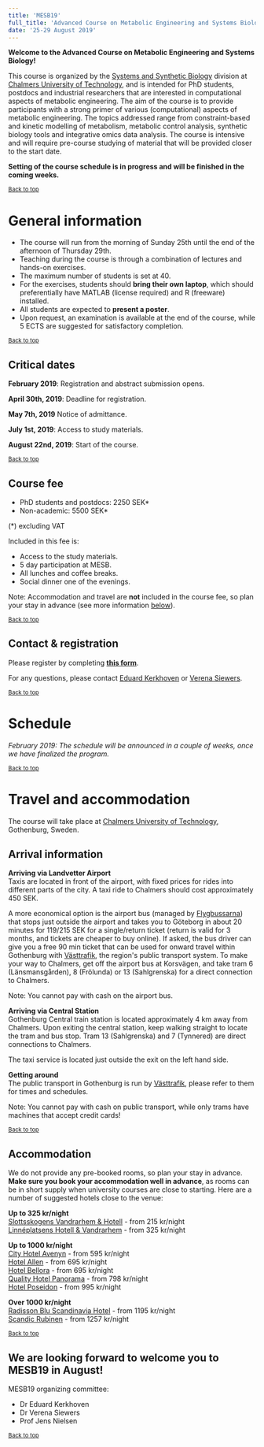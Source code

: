 ```yaml
---
title: 'MESB19'
full_title: 'Advanced Course on Metabolic Engineering and Systems Biology'
date: '25-29 August 2019'
---
```


**Welcome to the Advanced Course on Metabolic Engineering and Systems Biology!**

This course is organized by the [Systems and Synthetic Biology](http://sysbio.se) division at [Chalmers University of Technology](https://www.chalmers.se/en/departments/bio/Pages/default.aspx), and is intended for PhD students, postdocs and industrial researchers that are interested in computational aspects of metabolic engineering. The aim of the course is to provide participants with a strong primer of various (computational) aspects of metabolic engineering. The topics addressed range from constraint-based and kinetic modelling of metabolism, metabolic control analysis, synthetic biology tools and integrative omics data analysis. The course is intensive and will require pre-course studying of material that will be provided closer to the start date.

**Setting of the course schedule is in progress and will be finished in the coming weeks.**
 
<small><a class="button" href="#">Back to top</a></small>  

# General information

* The course will run from the morning of Sunday 25th until the end of the afternoon of Thursday 29th.  
* Teaching during the course is through a combination of lectures and hands-on exercises.  
* The maximum number of students is set at 40.  
* For the exercises, students should **bring their own laptop**, which should preferentially have MATLAB (license required) and R (freeware) installed.
* All students are expected to **present a poster**.  
* Upon request, an examination is available at the end of the course, while 5 ECTS are suggested for satisfactory completion.

<small><a class="button" href="#">Back to top</a></small>  

## Critical dates

**February 2019**: Registration and abstract submission opens.

**April 30th, 2019**: Deadline for registration.

**May 7th, 2019** Notice of admittance.

**July 1st, 2019**: Access to study materials.

**August 22nd, 2019**: Start of the course.

<small><a class="button" href="#">Back to top</a></small>  

## Course fee

* PhD students and postdocs: 2250 SEK*
* Non-academic: 5500 SEK*

(*) excluding VAT

Included in this fee is:

* Access to the study materials.  
* 5 day participation at MESB.  
* All lunches and coffee breaks.  
* Social dinner one of the evenings.  

Note: Accommodation and travel are **not** included in the course fee, so plan your stay in advance (see more information <a class="button" href="#accommodation">below</a>).

<small><a class="button" href="#">Back to top</a></small>  

## Contact & registration

Please register by completing [**this form**](https://goo.gl/forms/vlUfuAFJTT5WSoHj2).

For any questions, please contact [Eduard Kerkhoven](mailto:eduardk@chalmers.se) or [Verena Siewers](mailto:siewers@chalmers.se).

<small><a class="button" href="#">Back to top</a></small>  

# Schedule

*February 2019: The schedule will be announced in a couple of weeks, once we have finalized the program.*

<small><a class="button" href="#">Back to top</a></small>  

# Travel and accommodation

The course will take place at [Chalmers University of Technology](https://goo.gl/maps/N9kmFD6oRpF2), Gothenburg, Sweden.

## Arrival information

**Arriving via Landvetter Airport**  
Taxis are located in front of the airport, with fixed prices for rides into different parts of the city. A taxi ride to Chalmers should cost approximately 450 SEK.

A more economical option is the airport bus (managed by [Flygbussarna](https://www.flygbussarna.se/en/landvetter)) that stops just outside the airport and takes you to Göteborg in about 20 minutes for 119/215 SEK for a single/return ticket (return is valid for 3 months, and tickets are cheaper to buy online). If asked, the bus driver can give you a free 90 min ticket that can be used for onward travel within Gothenburg with [Västtrafik](https://www.vasttrafik.se/en/), the region's public transport system. To make your way to Chalmers, get off the airport bus at Korsvägen, and take tram 6 (Länsmansgården), 8 (Frölunda) or 13 (Sahlgrenska) for a direct connection to Chalmers.

Note: You cannot pay with cash on the airport bus.

**Arriving via Central Station**  
Gothenburg Central train station is located approximately 4 km away from Chalmers. Upon exiting the central station, keep walking straight to locate the tram and bus stop. Tram 13 (Sahlgrenska) and 7 (Tynnered) are direct connections to Chalmers.

The taxi service is located just outside the exit on the left hand side.

**Getting around**  
The public transport in Gothenburg is run by [Västtrafik](https://www.vasttrafik.se/en/), please refer to them for times and schedules.

Note: You cannot pay with cash on public transport, while only trams have machines that accept credit cards!

<small><a class="button" href="#">Back to top</a></small>  

## Accommodation

We do not provide any pre-booked rooms, so plan your stay in advance. **Make sure you book your accommodation well in advance**, as rooms can be in short supply when university courses are close to starting. Here are a number of suggested hotels close to the venue:

**Up to 325 kr/night**  
[Slottsskogens Vandrarhem &amp; Hotell](https://www.sov.nu/en/) - from 215 kr/night  
[Linnéplatsens Hotell &amp; Vandrarhem](http://www.linneplatsensvandrarhem.se/en/welcome/) - from 325 kr/night

**Up to 1000 kr/night**  
[City Hotel Avenyn](http://cityhotelgbg.se/en/) - from 595 kr/night  
[Hotel Allen](http://www.hotelallen.se/index.php?lang=en) - from 695 kr/night  
[Hotel Bellora](https://www.hotelbellora.se/hotel-bellora-2/) - from 695 kr/night  
[Quality Hotel Panorama](https://www.nordicchoicehotels.se/hotell/sverige/goteborg/quality-hotel-panorama/) - from 798 kr/night  
[Hotel Poseidon](https://www.hotelposeidon.com/en-gb) - from 995 kr/night

**Over 1000 kr/night**  
[Radisson Blu Scandinavia Hotel](https://www.radissonblu.com/en/hotel-gothenburg) - from 1195 kr/night  
[Scandic Rubinen](https://www.scandichotels.com/hotels/sweden/gothenburg/scandic-rubinen) - from 1257 kr/night

<small><a class="button" href="#">Back to top</a></small>  

<H2>We are looking forward to welcome you to MESB19 in August!</H2>

MESB19 organizing committee:  

* Dr Eduard Kerkhoven  
* Dr Verena Siewers  
* Prof Jens Nielsen  

<small><a class="button" href="#">Back to top</a></small>